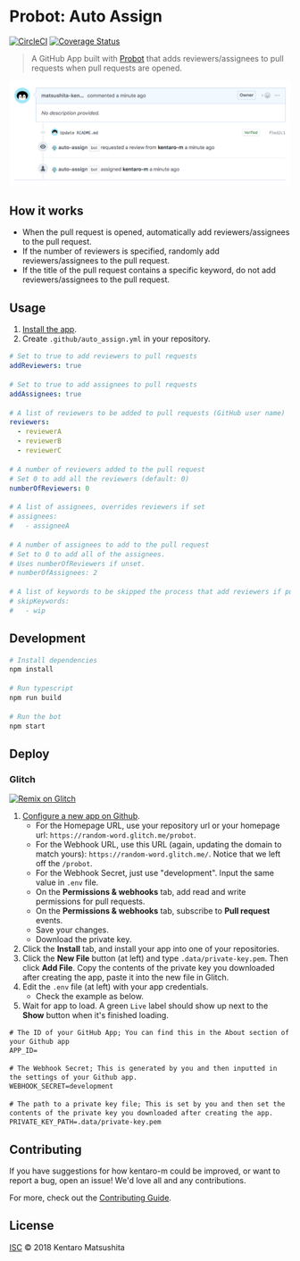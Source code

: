 # Probot: Auto Assign
[![CircleCI](https://img.shields.io/circleci/project/github/kentaro-m/auto-assign.svg?style=flat-square)](https://circleci.com/gh/kentaro-m/auto-assign)
[![Coverage Status](https://coveralls.io/repos/github/kentaro-m/auto-assign/badge.svg?branch=master)](https://coveralls.io/github/kentaro-m/auto-assign?branch=master)

> A GitHub App built with [Probot](https://github.com/probot/probot) that adds reviewers/assignees to pull requests when pull requests are opened.

![screenshot](./public/assets/screenshots/screenshot.png)

## How it works
* When the pull request is opened, automatically add reviewers/assignees to the pull request.
* If the number of reviewers is specified, randomly add reviewers/assignees to the pull request.
* If the title of the pull request contains a specific keyword, do not add reviewers/assignees to the pull request.

## Usage
1. [Install the app](https://github.com/apps/auto-assign).
2. Create `.github/auto_assign.yml` in your repository.

```yaml
# Set to true to add reviewers to pull requests
addReviewers: true

# Set to true to add assignees to pull requests
addAssignees: true

# A list of reviewers to be added to pull requests (GitHub user name)
reviewers:
  - reviewerA
  - reviewerB
  - reviewerC

# A number of reviewers added to the pull request
# Set 0 to add all the reviewers (default: 0)
numberOfReviewers: 0

# A list of assignees, overrides reviewers if set
# assignees:
#   - assigneeA

# A number of assignees to add to the pull request
# Set to 0 to add all of the assignees.
# Uses numberOfReviewers if unset.
# numberOfAssignees: 2

# A list of keywords to be skipped the process that add reviewers if pull requests include it
# skipKeywords:
#   - wip
```

## Development

```sh
# Install dependencies
npm install

# Run typescript
npm run build

# Run the bot
npm start
```

## Deploy

### Glitch

[![Remix on Glitch](https://cdn.glitch.com/2703baf2-b643-4da7-ab91-7ee2a2d00b5b%2Fremix-button.svg)](https://glitch.com/edit/#!/import/github/kentaro-m/auto-assign)

1. [Configure a new app on Github](https://github.com/settings/apps/new).
    * For the Homepage URL, use your repository url or your homepage url: `https://random-word.glitch.me/probot`.
    * For the Webhook URL, use this URL (again, updating the domain to match yours): `https://random-word.glitch.me/`. Notice that we left off the `/probot`.
    * For the Webhook Secret, just use "development". Input the same value in `.env` file.
    * On the **Permissions & webhooks** tab, add read and write permissions for pull requests.
    * On the **Permissions & webhooks** tab, subscribe to **Pull request** events.
    * Save your changes.
    * Download the private key.
2. Click the **Install** tab, and install your app into one of your repositories.
3. Click the **New File** button (at left) and type `.data/private-key.pem`. Then click **Add File**. Copy the contents of the private key you downloaded after creating the app, paste it into the new file in Glitch.
4. Edit the `.env` file (at left) with your app credentials.
    * Check the example as below.
5. Wait for app to load. A green `Live` label should show up next to the **Show** button when it's finished loading.

```
# The ID of your GitHub App; You can find this in the About section of your Github app
APP_ID=

# The Webhook Secret; This is generated by you and then inputted in the settings of your Github app.
WEBHOOK_SECRET=development

# The path to a private key file; This is set by you and then set the contents of the private key you downloaded after creating the app.
PRIVATE_KEY_PATH=.data/private-key.pem
```

## Contributing

If you have suggestions for how kentaro-m could be improved, or want to report a bug, open an issue! We'd love all and any contributions.

For more, check out the [Contributing Guide](CONTRIBUTING.md).

## License

[ISC](LICENSE) © 2018 Kentaro Matsushita
